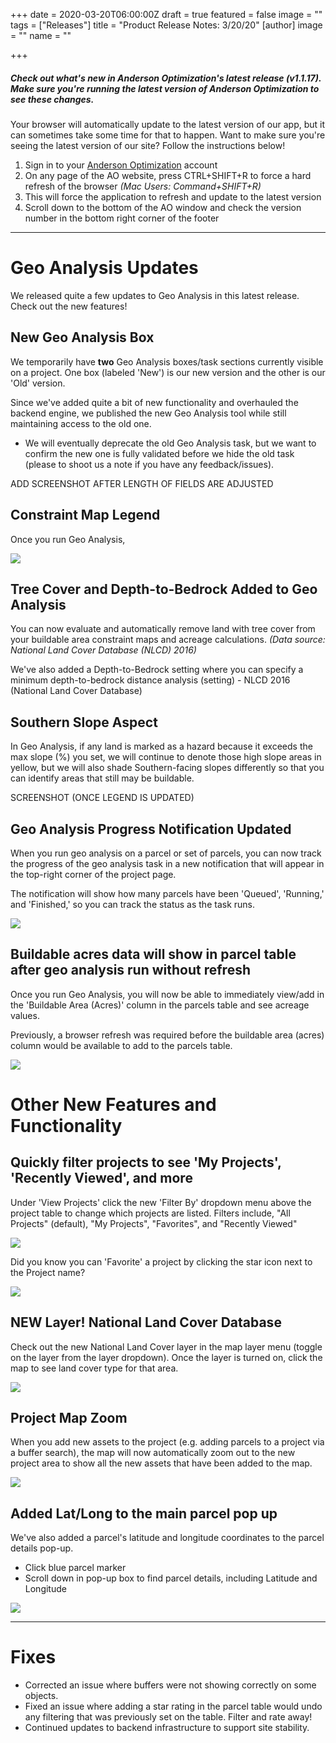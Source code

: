 +++
date = 2020-03-20T06:00:00Z
draft = true
featured = false
image = ""
tags = ["Releases"]
title = "Product Release Notes: 3/20/20"
[author]
image = ""
name = ""

+++
##### _Check out what's new in Anderson Optimization's latest release (v1.1.17). Make sure you're running the latest version of Anderson Optimization to see these changes._

Your browser will automatically update to the latest version of our app, but it can sometimes take some time for that to happen. Want to make sure you're seeing the latest version of our site? Follow the instructions below!

1. Sign in to your [Anderson Optimization](https://energy-opt.auth0.com/login?state=g6Fo2SBzNTN6Sm1hM2tnUk11cXpmUG9NNERkMHd4N1lObmlyeKN0aWTZIFdaVjNDdHFSR2lGSTV6Uk9DY3BTcmlUODFJQTlaMlIyo2NpZNkgdDVqOElEcG9scERBOHY5Vm1DQUd4dWpiakwwN29OWUg&client=t5j8IDpolpDA8v9VmCAGxujbjL07oNYH&protocol=oauth2&response_type=token%20id_token&redirect_uri=https%3A%2F%2Fandersonopt.com%2Fauth%2Fcallback&audience=https%3A%2F%2Fenergy-opt.auth0.com%2Fuserinfo&nonce=mSRK_Q3Uw7s\~HbtnLshx8fxuUX1l7H73&scope=openid%20profile%20email&auth0Client=eyJuYW1lIjoiYW5ndWxhci1hdXRoMCIsInZlcnNpb24iOiIzLjAuNCIsImVudiI6eyJhdXRoMC1qcyI6IjkuMTAuNCIsImF1dGgwLmpzIjoiOS4xMC40In19 "login") account
2. On any page of the AO website, press CTRL+SHIFT+R to force a hard refresh of the browser _(Mac Users: Command+SHIFT+R)_
3. This will force the application to refresh and update to the latest version
4. Scroll down to the bottom of the AO window and check the version number in the bottom right corner of the footer

***

# **Geo Analysis Updates**

We released quite a few updates to Geo Analysis in this latest release. Check out the new features!

## New Geo Analysis Box

We temporarily have **two** Geo Analysis boxes/task sections currently visible on a project. One box (labeled 'New') is our new version and the other is our 'Old' version.

Since we've added quite a bit of new functionality and overhauled the backend engine, we published the new Geo Analysis tool while still maintaining access to the old one.

* We will eventually deprecate the old Geo Analysis task, but we want to confirm the new one is fully validated before we hide the old task (please to shoot us a note if you have any feedback/issues).

ADD SCREENSHOT AFTER LENGTH OF FIELDS ARE ADJUSTED

## Constraint Map Legend

Once you run Geo Analysis,

![](/images/LegendConstraintMap.png)

## Tree Cover and Depth-to-Bedrock Added to Geo Analysis

You can now evaluate and automatically remove land with tree cover from your buildable area constraint maps and acreage calculations. _(Data source: National Land Cover Database (NLCD) 2016)_

We've also added a Depth-to-Bedrock setting where you can specify a minimum depth-to-bedrock distance analysis (setting) - NLCD 2016 (National Land Cover Database)

## Southern Slope Aspect

In Geo Analysis, if any land is marked as a hazard because it exceeds the max slope (%) you set, we will continue to denote those high slope areas in yellow, but we will also shade Southern-facing slopes differently so that you can identify areas that still may be buildable.

SCREENSHOT (ONCE LEGEND IS UPDATED)

## Geo Analysis Progress Notification Updated

When you run geo analysis on a parcel or set of parcels, you can now track the progress of the geo analysis task in a new notification that will appear in the top-right corner of the project page.

The notification will show how many parcels have been 'Queued', 'Running,' and 'Finished,' so you can track the status as the task runs.

![](/images/NewGeoAnalysisStatusNotification.png)

## Buildable acres data will show in parcel table after geo analysis run without refresh

Once you run Geo Analysis, you will now be able to immediately view/add in the 'Buildable Area (Acres)' column in the parcels table and see acreage values.

Previously, a browser refresh was required before the buildable area (acres) column would be available to add to the parcels table.

![](/images/BuildableAreaCalc.png)

# **Other New Features and Functionality**

## Quickly filter projects to see 'My Projects', 'Recently Viewed', and more

Under 'View Projects' click the new 'Filter By' dropdown menu above the project table to change which projects are listed. Filters include, "All Projects" (default), "My Projects", "Favorites", and "Recently Viewed"

![](/images/FilterByDropdown.png)

Did you know you can 'Favorite' a project by clicking the star icon next to the Project name?

![](/images/Favorite.png)

## NEW Layer! National Land Cover Database

Check out the new National Land Cover layer in the map layer menu (toggle on the layer from the layer dropdown). Once the layer is turned on, click the map to see land cover type for that area.

![](/images/NLCD.png)

## Project Map Zoom

When you add new assets to the project (e.g. adding parcels to a project via a buffer search), the map will now automatically zoom out to the new project area to show all the new assets that have been added to the map.

![](/images/ProjectZoom.png)

## Added Lat/Long to the main parcel pop up

We've also added a parcel's latitude and longitude coordinates to the parcel details pop-up.

* Click blue parcel marker
* Scroll down in pop-up box to find parcel details, including Latitude and Longitude

![](/images/LatLongPopUp.png)

***

# **Fixes**

* Corrected an issue where buffers were not showing correctly on some objects.
* Fixed an issue where adding a star rating in the parcel table would undo any filtering that was previously set on the table. Filter and rate away!
* Continued updates to backend infrastructure to support site stability.